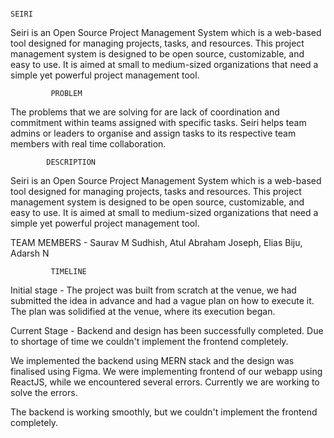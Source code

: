                                                                            SEIRI

Seiri is an Open Source Project Management System which is a web-based tool designed for managing projects, tasks, and resources. This project management system is designed to be open source, customizable, and easy to use. It is aimed at small to medium-sized organizations that need a simple yet powerful project management tool.

             PROBLEM
   
 The problems that we are solving for are lack of coordination and commitment within teams assigned with specific tasks. Seiri helps team admins or leaders to organise and assign tasks to its respective team members with real time collaboration.
 
            DESCRIPTION
  
 Seiri is an Open Source Project Management System which is a web-based tool designed for managing projects, tasks and resources. This project management system is designed to be open source, customizable, and easy to use. It is aimed at small to medium-sized organizations that need a simple yet powerful project management tool.
 
 TEAM MEMBERS - Saurav M Sudhish, Atul Abraham Joseph, Elias Biju, Adarsh N
 
             TIMELINE
  
Initial stage - The project was built from scratch at the venue, we had submitted the idea in advance and had a vague plan on how to execute it. The plan was solidified at the venue, where its execution began.
 
Current Stage - Backend and design has been successfully completed. Due to shortage of time we couldn't implement the frontend completely.
 
We implemented the backend using MERN stack and the design was finalised using Figma. We were implementing frontend of our webapp using ReactJS, while we encountered several errors. Currently we are working to solve the errors.
 
The backend is working smoothly, but we couldn't implement the frontend completely.
